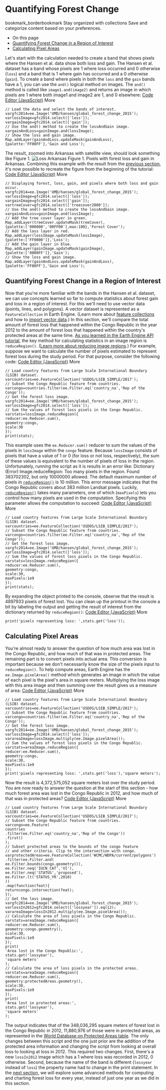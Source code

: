  
#  Quantifying Forest Change
bookmark_borderbookmark Stay organized with collections  Save and categorize content based on your preferences. 
  * On this page
  * [Quantifying Forest Change in a Region of Interest](https://developers.google.com/earth-engine/tutorials/tutorial_forest_03#quantifying-forest-change-in-a-region-of-interest)
  * [Calculating Pixel Areas](https://developers.google.com/earth-engine/tutorials/tutorial_forest_03#calculating-pixel-areas)


Let's start with the calculation needed to create a band that shows pixels where the Hansen et al. data show both loss and gain.
The Hansen et al. dataset has a band whose pixels are 1 where loss occurred and 0 otherwise (`loss`) and a band that is 1 where gain has occurred and a 0 otherwise (`gain`). To create a band where pixels in both the `loss` and the `gain` bands have a 1, you can use the `and()` logical method on images. The `and()` method is called like `image1.and(image2)` and returns an image in which pixels are 1 where both image1 and image2 are 1, and 0 elsewhere:
[Code Editor (JavaScript)](https://developers.google.com/earth-engine/tutorials/tutorial_forest_03#code-editor-javascript-sample) More
```
// Load the data and select the bands of interest.
vargfc2014=ee.Image('UMD/hansen/global_forest_change_2015');
varlossImage=gfc2014.select(['loss']);
vargainImage=gfc2014.select(['gain']);
// Use the and() method to create the lossAndGain image.
vargainAndLoss=gainImage.and(lossImage);
// Show the loss and gain image.
Map.addLayer(gainAndLoss.updateMask(gainAndLoss),
{palette:'FF00FF'},'Gain and Loss');
```

The result, zoomed into Arkansas with satellite view, should look something like Figure 1. 
![Loss Arkansas](https://developers.google.com/static/earth-engine/images/Tutorial_hansen_16_loss_arkansas.png) Figure 1. Pixels with forest loss and gain in Arkansas.
Combining this example with the result from the [previous section](https://developers.google.com/earth-engine/tutorials/tutorial_hansen_02#example), it's now possible to recreate the figure from the beginning of the tutorial:
[Code Editor (JavaScript)](https://developers.google.com/earth-engine/tutorials/tutorial_forest_03#code-editor-javascript-sample) More
```
// Displaying forest, loss, gain, and pixels where both loss and gain occur.
vargfc2014=ee.Image('UMD/hansen/global_forest_change_2015');
varlossImage=gfc2014.select(['loss']);
vargainImage=gfc2014.select(['gain']);
vartreeCover=gfc2014.select(['treecover2000']);
// Use the and() method to create the lossAndGain image.
vargainAndLoss=gainImage.and(lossImage);
// Add the tree cover layer in green.
Map.addLayer(treeCover.updateMask(treeCover),
{palette:['000000','00FF00'],max:100},'Forest Cover');
// Add the loss layer in red.
Map.addLayer(lossImage.updateMask(lossImage),
{palette:['FF0000']},'Loss');
// Add the gain layer in blue.
Map.addLayer(gainImage.updateMask(gainImage),
{palette:['0000FF']},'Gain');
// Show the loss and gain image.
Map.addLayer(gainAndLoss.updateMask(gainAndLoss),
{palette:'FF00FF'},'Gain and Loss');
```

## Quantifying Forest Change in a Region of Interest
Now that you're more familiar with the bands in the Hansen et al. dataset, we can use concepts learned so far to compute statistics about forest gain and loss in a region of interest. For this we'll need to use vector data (points, lines, and polygons). A vector dataset is represented as a `FeatureCollection` in Earth Engine. (Learn more about [feature collections](https://developers.google.com/earth-engine/guides/feature_collections) and how to [import vector data](https://developers.google.com/earth-engine/guides/table_upload).)
In this section, we'll compare the total amount of forest loss that happened within the Congo Republic in the year 2012 to the amount of forest loss that happened within the country's protected areas at the same time.
[As you learned in the Earth Engine API tutorial](https://developers.google.com/earth-engine/tutorials/tutorial_api_03#image-statistics), the key method for calculating statistics in an image region is `reduceRegion()`. ([Learn more about reducing image regions](https://developers.google.com/earth-engine/guides/reducers_reduce_region).) For example, suppose we want to calculate the number of pixels estimated to represent forest loss during the study period. For that purpose, consider the following code:
[Code Editor (JavaScript)](https://developers.google.com/earth-engine/tutorials/tutorial_forest_03#code-editor-javascript-sample) More
```
// Load country features from Large Scale International Boundary (LSIB) dataset.
varcountries=ee.FeatureCollection('USDOS/LSIB_SIMPLE/2017');
// Subset the Congo Republic feature from countries.
varcongo=countries.filter(ee.Filter.eq('country_na','Rep of the Congo'));
// Get the forest loss image.
vargfc2014=ee.Image('UMD/hansen/global_forest_change_2015');
varlossImage=gfc2014.select(['loss']);
// Sum the values of forest loss pixels in the Congo Republic.
varstats=lossImage.reduceRegion({
reducer:ee.Reducer.sum(),
geometry:congo,
scale:30
});
print(stats);
```

This example uses the `ee.Reducer.sum()` reducer to sum the values of the pixels in `lossImage` within the `congo` feature. Because `lossImage` consists of pixels that have a value of 1 or 0 (for loss or not loss, respectively), the sum of these values is equivalent to the number of pixels of loss in the region.
Unfortunately, running the script as it is results in an error like:
Dictionary (Error) Image.reduceRegion: Too many pixels in the region. Found 383702302, but only 10000000 allowed. 
The default maximum number of pixels in [`reduceRegion()`](https://developers.google.com/earth-engine/apidocs/ee-image-reduceregion) is 10 million. This error message indicates that the Congo Republic covers about 383 million Landsat pixels. Luckily, [`reduceRegion()`](https://developers.google.com/earth-engine/apidocs/ee-image-reduceregion) takes many parameters, one of which (`maxPixels`) lets you control how many pixels are used in the computation. Specifying this parameter allows the computation to succeed:
[Code Editor (JavaScript)](https://developers.google.com/earth-engine/tutorials/tutorial_forest_03#code-editor-javascript-sample) More
```
// Load country features from Large Scale International Boundary (LSIB) dataset.
varcountries=ee.FeatureCollection('USDOS/LSIB_SIMPLE/2017');
// Subset the Congo Republic feature from countries.
varcongo=countries.filter(ee.Filter.eq('country_na','Rep of the Congo'));
// Get the forest loss image.
vargfc2014=ee.Image('UMD/hansen/global_forest_change_2015');
varlossImage=gfc2014.select(['loss']);
// Sum the values of forest loss pixels in the Congo Republic.
varstats=lossImage.reduceRegion({
reducer:ee.Reducer.sum(),
geometry:congo,
scale:30,
maxPixels:1e9
});
print(stats);
```

By expanding the object printed to the console, observe that the result is 4897933 pixels of forest lost. You can clean up the printout in the console a bit by labeling the output and getting the result of interest from the dictionary returned by `reduceRegion()`:
[Code Editor (JavaScript)](https://developers.google.com/earth-engine/tutorials/tutorial_forest_03#code-editor-javascript-sample) More
```
print('pixels representing loss: ',stats.get('loss'));
```

## Calculating Pixel Areas
You're almost ready to answer the question of how much area was lost in the Congo Republic, and how much of that was in protected areas. The remaining part is to convert pixels into actual area. This conversion is important because we don't necessarily know the size of the pixels input to `reduceRegion()`. To help compute areas, Earth Engine has the `ee.Image.pixelArea()` method which generates an image in which the value of each pixel is the pixel's area in square meters. Multiplying the loss image with this area image and then summing over the result gives us a measure of area:
[Code Editor (JavaScript)](https://developers.google.com/earth-engine/tutorials/tutorial_forest_03#code-editor-javascript-sample) More
```
// Load country features from Large Scale International Boundary (LSIB) dataset.
varcountries=ee.FeatureCollection('USDOS/LSIB_SIMPLE/2017');
// Subset the Congo Republic feature from countries.
varcongo=countries.filter(ee.Filter.eq('country_na','Rep of the Congo'));
// Get the forest loss image.
vargfc2014=ee.Image('UMD/hansen/global_forest_change_2015');
varlossImage=gfc2014.select(['loss']);
varareaImage=lossImage.multiply(ee.Image.pixelArea());
// Sum the values of forest loss pixels in the Congo Republic.
varstats=areaImage.reduceRegion({
reducer:ee.Reducer.sum(),
geometry:congo,
scale:30,
maxPixels:1e9
});
print('pixels representing loss: ',stats.get('loss'),'square meters');
```

Now the result is 4,372,575,052 square meters lost over the study period.
You are now ready to answer the question at the start of this section - how much forest area was lost in the Congo Republic in 2012, and how much of that was in protected areas?
[Code Editor (JavaScript)](https://developers.google.com/earth-engine/tutorials/tutorial_forest_03#code-editor-javascript-sample) More
```
// Load country features from Large Scale International Boundary (LSIB) dataset.
varcountries=ee.FeatureCollection('USDOS/LSIB_SIMPLE/2017');
// Subset the Congo Republic feature from countries.
varcongo=ee.Feature(
countries
.filter(ee.Filter.eq('country_na','Rep of the Congo'))
.first()
);
// Subset protected areas to the bounds of the congo feature
// and other criteria. Clip to the intersection with congo.
varprotectedAreas=ee.FeatureCollection('WCMC/WDPA/current/polygons')
.filter(ee.Filter.and(
ee.Filter.bounds(congo.geometry()),
ee.Filter.neq('IUCN_CAT','VI'),
ee.Filter.neq('STATUS','proposed'),
ee.Filter.lt('STATUS_YR',2010)
))
.map(function(feat){
returncongo.intersection(feat);
});
// Get the loss image.
vargfc2014=ee.Image('UMD/hansen/global_forest_change_2015');
varlossIn2012=gfc2014.select(['lossyear']).eq(12);
varareaImage=lossIn2012.multiply(ee.Image.pixelArea());
// Calculate the area of loss pixels in the Congo Republic.
varstats=areaImage.reduceRegion({
reducer:ee.Reducer.sum(),
geometry:congo.geometry(),
scale:30,
maxPixels:1e9
});
print(
'Area lost in the Congo Republic:',
stats.get('lossyear'),
'square meters'
);
// Calculate the area of loss pixels in the protected areas.
varstats=areaImage.reduceRegion({
reducer:ee.Reducer.sum(),
geometry:protectedAreas.geometry(),
scale:30,
maxPixels:1e9
});
print(
'Area lost in protected areas:',
stats.get('lossyear'),
'square meters'
);
```

The output indicates that of the 348,036,295 square meters of forest lost in the Congo Republic in 2012, 11,880,976 of those were in protected areas, as represented in the [World Database on Protected Areas table](https://developers.google.com/earth-engine/datasets/catalog/WCMC_WDPA_current_polygons).
The only changes between this script and the one just prior are the addition of the protected area information and changing the script from looking at overall loss to looking at loss in 2012. This required two changes. First, there's a new `lossIn2012` image which has a 1 where loss was recorded in 2012, 0 otherwise. Second, because the name of the band is different (`lossyear` instead of `loss`) the property name had to change in the print statement.
In the [next section](https://developers.google.com/earth-engine/tutorials/tutorial_forest_03a), we will explore some advanced methods for computing and charting forest loss for every year, instead of just one year as we did in this section.
